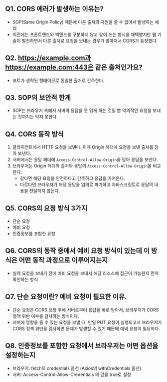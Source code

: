 ## Q1. CORS 에러가 발생하는 이유는?
- SOP(Same Origin Policy) 때문에 다른 출처의 자원을 쓸 수 없어서 발생하는 에러
- 이전에는 프론트엔드와 백엔드를 구분하지 않고 같이 쓰는 방식을 채택했지만 웹 기술이 발전하면서 다른 출처로 요청을 보내는 경우가 많아져서 CORS가 등장했다.

## Q2. https://example.com과 https://example.com:443은 같은 출처인가요?
- 포트가 생략된 형태이므로 동일한 출처로 간주한다.

## Q3. SOP의 보안적 한계
- SOP는 브라우저 측에서 서버의 응답을 못 읽게 하는 것일 뿐 악의적인 요청을 보내는 것까지는 막지 못한다.

## Q4. CORS 동작 방식
1. 클라이언트에서 HTTP 요청을 보낸다. 이때 Origin 헤더에 요청을 보낸 출처를 담아 보낸다.
2. 서버에서는 응답 헤더에 `Access-Control-Allow-Origin`을 담아 응답을 보낸다.
3. 브라우저는 Origin 헤더의 출처와 응답의 `Access-Control-Allow-Origin`을 비교한다.
    - 같다면 해당 요청을 안전하다고 간주하고 응답을 가져온다.
    - 다르다면 브라우저가 해당 응답을 임의로 파기하고 자바스크립트로 응답의 내용을 전달하지 않는다.

## Q5. CORS의 요청 방식 3가지
- 단순 요청
- 예비 요청
- 인증정보를 포함한 요청

## Q6. CORS의 동작 중에서 예비 요청 방식이 있는데 이 방식은 어떤 동작 과정으로 이루어지는지
- 실제 요청을 보내기 전에 예비 요청을 보내서 해당 리소스에 접근이 가능한지 먼저 확인하는 방식

## Q7. 단순 요청이란? 예비 요청이 필요한 이유.
- 단순 요청은 CORS 요청 후에 서버로부터 응답을 바로 받아서, 브라우저가 CORS 정책 위반 여부를 검사하는 방식이다.
- 서버에 영향을 줄 수 있는 요청을 보낼 때, 만일 PUT 요청이 실행되고서 브라우저가 CORS 정책 위반을 검사하면 문제가 발생할 수 있기 때문에 예비 요청이 필요하다.

## Q8. 인증정보를 포함한 요청에서 브라우저는 어떤 옵션을 설정하는지
- 브라우저: fetch의 credentials 옵션 (Axios의 withCredentials 옵션)
- 서버: Access-Control-Allow-Credentials 의 값을 true로 설정
